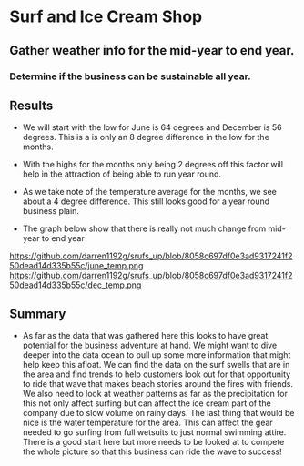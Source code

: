 # Surf and Ice Cream Shop

## Gather weather info for the mid-year to end year. 

### Determine if the business can be sustainable all year.


## Results

- We will start with the low for June is 64 degrees and December is 56 degrees. This is a is only an 8 degree difference in the low for the months. 

- With the highs for the months only being 2 degrees off this factor will help in the attraction of being able to run year round. 

- As we take note of the temperature average for the months, we see about a 4 degree difference. This still looks good for a year round business plain.

- The graph below show that there is really not much change from mid-year to end year

https://github.com/darren1192g/srufs_up/blob/8058c697df0e3ad9317241f250dead14d335b55c/june_temp.png
https://github.com/darren1192g/srufs_up/blob/8058c697df0e3ad9317241f250dead14d335b55c/dec_temp.png

## Summary

- As far as the data that was gathered here this looks to have great potential for the business adventure at hand. We might want to dive deeper into the data ocean to pull up some more information that might help keep this afloat. We can find the data on the surf swells that are in the area and find trends to help customers look out for that opportunity to ride that wave that makes beach stories around the fires with friends. We also need to look at weather patterns as far as the precipitation for this not only affect surfing but can affect the ice cream part of the company due to slow volume on rainy days. The last thing that would be nice is the water temperature for the area. This can affect the gear needed to go surfing from full wetsuits to just normal swimming attire. There is a good start here but more needs to be looked at to compete the whole picture so that this business can ride the wave to success!   
